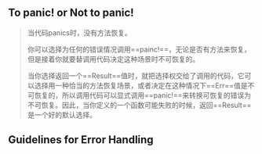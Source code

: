 ## To panic! or Not to panic!

> 当代码panics时，没有方法恢复。
>
> 你可以选择为任何的错误情况调用==painc!==，无论是否有方法来恢复，但是接着你就要替调用代码决定这种场景时不可恢复的。
>
> 当你选择返回一个==Result==值时，就把选择权交给了调用的代码，它可以选择用一种恰当的方法恢复场景，或者决定在这种情况下==Err==值是不可恢复的，所以调用代码可以显式调用==panic!==来转换可恢复的错误为不可恢复。因此，当你定义的一个函数可能失败的时候，返回==Result==是一个好的默认选择。

## Guidelines for Error Handling

